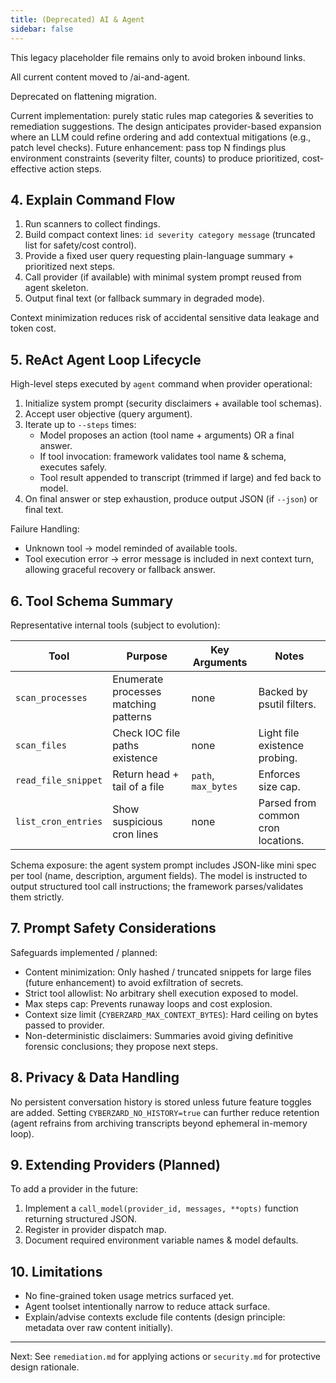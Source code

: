 ```yaml
---
title: (Deprecated) AI & Agent
sidebar: false
---
```


This legacy placeholder file remains only to avoid broken inbound links.

All current content moved to /ai-and-agent.

Deprecated on flattening migration.

Current implementation: purely static rules map categories & severities to remediation suggestions. The design anticipates provider-based expansion where an LLM could refine ordering and add contextual mitigations (e.g., patch level checks). Future enhancement: pass top N findings plus environment constraints (severity filter, counts) to produce prioritized, cost-effective action steps.

## 4. Explain Command Flow

1. Run scanners to collect findings.
2. Build compact context lines: `id severity category message` (truncated list for safety/cost control).
3. Provide a fixed user query requesting plain-language summary + prioritized next steps.
4. Call provider (if available) with minimal system prompt reused from agent skeleton.
5. Output final text (or fallback summary in degraded mode).

Context minimization reduces risk of accidental sensitive data leakage and token cost.

## 5. ReAct Agent Loop Lifecycle

High-level steps executed by `agent` command when provider operational:

1. Initialize system prompt (security disclaimers + available tool schemas).
2. Accept user objective (query argument).
3. Iterate up to `--steps` times:
	- Model proposes an action (tool name + arguments) OR a final answer.
	- If tool invocation: framework validates tool name & schema, executes safely.
	- Tool result appended to transcript (trimmed if large) and fed back to model.
4. On final answer or step exhaustion, produce output JSON (if `--json`) or final text.

Failure Handling:

- Unknown tool -> model reminded of available tools.
- Tool execution error -> error message is included in next context turn, allowing graceful recovery or fallback answer.

## 6. Tool Schema Summary

Representative internal tools (subject to evolution):

| Tool | Purpose | Key Arguments | Notes |
|------|---------|---------------|-------|
| `scan_processes` | Enumerate processes matching patterns | none | Backed by psutil filters. |
| `scan_files` | Check IOC file paths existence | none | Light file existence probing. |
| `read_file_snippet` | Return head + tail of a file | `path`, `max_bytes` | Enforces size cap. |
| `list_cron_entries` | Show suspicious cron lines | none | Parsed from common cron locations. |

Schema exposure: the agent system prompt includes JSON-like mini spec per tool (name, description, argument fields). The model is instructed to output structured tool call instructions; the framework parses/validates them strictly.

## 7. Prompt Safety Considerations

Safeguards implemented / planned:

- Content minimization: Only hashed / truncated snippets for large files (future enhancement) to avoid exfiltration of secrets.
- Strict tool allowlist: No arbitrary shell execution exposed to model.
- Max steps cap: Prevents runaway loops and cost explosion.
- Context size limit (`CYBERZARD_MAX_CONTEXT_BYTES`): Hard ceiling on bytes passed to provider.
- Non-deterministic disclaimers: Summaries avoid giving definitive forensic conclusions; they propose next steps.

## 8. Privacy & Data Handling

No persistent conversation history is stored unless future feature toggles are added. Setting `CYBERZARD_NO_HISTORY=true` can further reduce retention (agent refrains from archiving transcripts beyond ephemeral in-memory loop).

## 9. Extending Providers (Planned)

To add a provider in the future:

1. Implement a `call_model(provider_id, messages, **opts)` function returning structured JSON.
2. Register in provider dispatch map.
3. Document required environment variable names & model defaults.

## 10. Limitations

- No fine-grained token usage metrics surfaced yet.
- Agent toolset intentionally narrow to reduce attack surface.
- Explain/advise contexts exclude file contents (design principle: metadata over raw content initially).

---

Next: See `remediation.md` for applying actions or `security.md` for protective design rationale.
